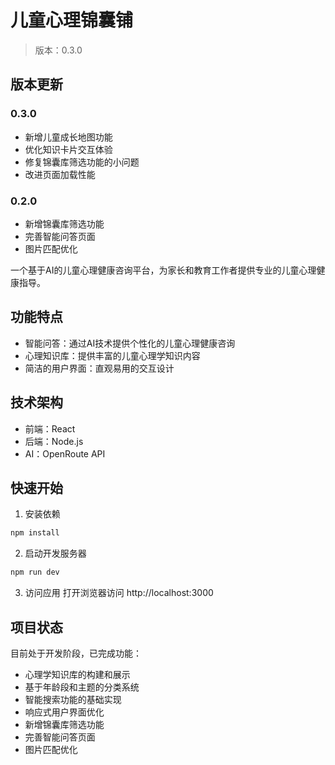 # 儿童心理锦囊铺

> 版本：0.3.0

## 版本更新

### 0.3.0
- 新增儿童成长地图功能
- 优化知识卡片交互体验
- 修复锦囊库筛选功能的小问题
- 改进页面加载性能

### 0.2.0
- 新增锦囊库筛选功能
- 完善智能问答页面
- 图片匹配优化

一个基于AI的儿童心理健康咨询平台，为家长和教育工作者提供专业的儿童心理健康指导。

## 功能特点

- 智能问答：通过AI技术提供个性化的儿童心理健康咨询
- 心理知识库：提供丰富的儿童心理学知识内容
- 简洁的用户界面：直观易用的交互设计

## 技术架构

- 前端：React
- 后端：Node.js
- AI：OpenRoute API

## 快速开始

1. 安装依赖
```bash
npm install
```

2. 启动开发服务器
```bash
npm run dev
```

3. 访问应用
打开浏览器访问 http://localhost:3000

## 项目状态

目前处于开发阶段，已完成功能：
- 心理学知识库的构建和展示
- 基于年龄段和主题的分类系统
- 智能搜索功能的基础实现
- 响应式用户界面优化
- 新增锦囊库筛选功能
- 完善智能问答页面
- 图片匹配优化

